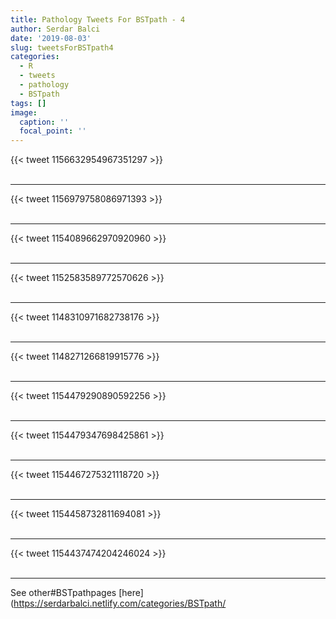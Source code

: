 ```yaml
---
title: Pathology Tweets For BSTpath - 4
author: Serdar Balci
date: '2019-08-03'
slug: tweetsForBSTpath4
categories:
  - R
  - tweets
  - pathology
  - BSTpath
tags: []
image:
  caption: ''
  focal_point: ''
---
```



{{< tweet 1156632954967351297 >}}
<br>
<br>
<hr>
{{< tweet 1156979758086971393 >}}
<br>
<br>
<hr>
{{< tweet 1154089662970920960 >}}
<br>
<br>
<hr>
{{< tweet 1152583589772570626 >}}
<br>
<br>
<hr>
{{< tweet 1148310971682738176 >}}
<br>
<br>
<hr>
{{< tweet 1148271266819915776 >}}
<br>
<br>
<hr>
{{< tweet 1154479290890592256 >}}
<br>
<br>
<hr>
{{< tweet 1154479347698425861 >}}
<br>
<br>
<hr>
{{< tweet 1154467275321118720 >}}
<br>
<br>
<hr>
{{< tweet 1154458732811694081 >}}
<br>
<br>
<hr>
{{< tweet 1154437474204246024 >}}
<br>
<br>
<hr>


See other#BSTpathpages [here](https://serdarbalci.netlify.com/categories/BSTpath/
